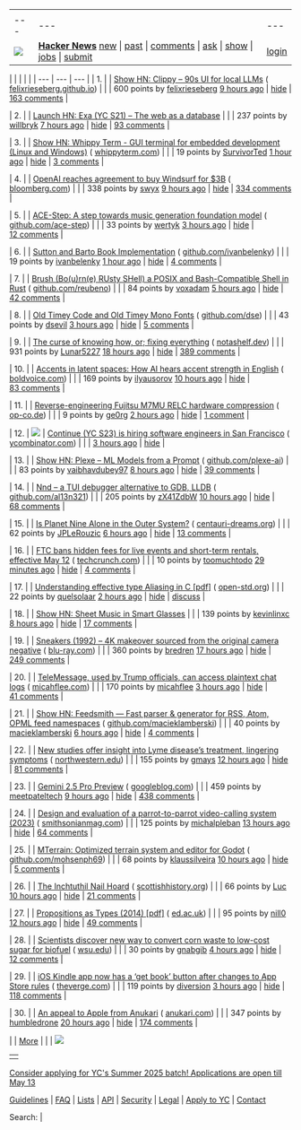 |     |     |     |
| --- | --- | --- |
| |     |     |     |
| --- | --- | --- |
| [![](https://news.ycombinator.com/y18.svg)](https://news.ycombinator.com/) | **[Hacker News](https://news.ycombinator.com/news)** [new](https://news.ycombinator.com/newest) \| [past](https://news.ycombinator.com/front) \| [comments](https://news.ycombinator.com/newcomments) \| [ask](https://news.ycombinator.com/ask) \| [show](https://news.ycombinator.com/show) \| [jobs](https://news.ycombinator.com/jobs) \| [submit](https://news.ycombinator.com/submit) | [login](https://news.ycombinator.com/login?goto=news) | |

| |     |     |     |
| --- | --- | --- |
| 1. |  | [Show HN: Clippy – 90s UI for local LLMs](https://felixrieseberg.github.io/clippy/) ( [felixrieseberg.github.io](https://news.ycombinator.com/from?site=felixrieseberg.github.io)) |
|  | 600 points by [felixrieseberg](https://news.ycombinator.com/user?id=felixrieseberg) [9 hours ago](https://news.ycombinator.com/item?id=43905942) \| [hide](https://news.ycombinator.com/hide?id=43905942&goto=news) \| [163 comments](https://news.ycombinator.com/item?id=43905942) |

| 2. |  | [Launch HN: Exa (YC S21) – The web as a database](https://news.ycombinator.com/item?id=43906841) |
|  | 237 points by [willbryk](https://news.ycombinator.com/user?id=willbryk) [7 hours ago](https://news.ycombinator.com/item?id=43906841) \| [hide](https://news.ycombinator.com/hide?id=43906841&goto=news) \| [93 comments](https://news.ycombinator.com/item?id=43906841) |

| 3. |  | [Show HN: Whippy Term - GUI terminal for embedded development (Linux and Windows)](https://whippyterm.com/) ( [whippyterm.com](https://news.ycombinator.com/from?site=whippyterm.com)) |
|  | 19 points by [SurvivorTed](https://news.ycombinator.com/user?id=SurvivorTed) [1 hour ago](https://news.ycombinator.com/item?id=43910565) \| [hide](https://news.ycombinator.com/hide?id=43910565&goto=news) \| [3 comments](https://news.ycombinator.com/item?id=43910565) |

| 4. |  | [OpenAI reaches agreement to buy Windsurf for $3B](https://www.bloomberg.com/news/articles/2025-05-06/openai-reaches-agreement-to-buy-startup-windsurf-for-3-billion) ( [bloomberg.com](https://news.ycombinator.com/from?site=bloomberg.com)) |
|  | 338 points by [swyx](https://news.ycombinator.com/user?id=swyx) [9 hours ago](https://news.ycombinator.com/item?id=43900877) \| [hide](https://news.ycombinator.com/hide?id=43900877&goto=news) \| [334 comments](https://news.ycombinator.com/item?id=43900877) |

| 5. |  | [ACE-Step: A step towards music generation foundation model](https://github.com/ace-step/ACE-Step) ( [github.com/ace-step](https://news.ycombinator.com/from?site=github.com/ace-step)) |
|  | 33 points by [wertyk](https://news.ycombinator.com/user?id=wertyk) [3 hours ago](https://news.ycombinator.com/item?id=43909398) \| [hide](https://news.ycombinator.com/hide?id=43909398&goto=news) \| [12 comments](https://news.ycombinator.com/item?id=43909398) |

| 6. |  | [Sutton and Barto Book Implementation](https://github.com/ivanbelenky/RL) ( [github.com/ivanbelenky](https://news.ycombinator.com/from?site=github.com/ivanbelenky)) |
|  | 19 points by [ivanbelenky](https://news.ycombinator.com/user?id=ivanbelenky) [1 hour ago](https://news.ycombinator.com/item?id=43910423) \| [hide](https://news.ycombinator.com/hide?id=43910423&goto=news) \| [4 comments](https://news.ycombinator.com/item?id=43910423) |

| 7. |  | [Brush (Bo(u)rn(e) RUsty SHell) a POSIX and Bash-Compatible Shell in Rust](https://github.com/reubeno/brush) ( [github.com/reubeno](https://news.ycombinator.com/from?site=github.com/reubeno)) |
|  | 84 points by [voxadam](https://news.ycombinator.com/user?id=voxadam) [5 hours ago](https://news.ycombinator.com/item?id=43908368) \| [hide](https://news.ycombinator.com/hide?id=43908368&goto=news) \| [42 comments](https://news.ycombinator.com/item?id=43908368) |

| 8. |  | [Old Timey Code and Old Timey Mono Fonts](https://github.com/dse/old-timey-mono-font) ( [github.com/dse](https://news.ycombinator.com/from?site=github.com/dse)) |
|  | 43 points by [dsevil](https://news.ycombinator.com/user?id=dsevil) [3 hours ago](https://news.ycombinator.com/item?id=43884418) \| [hide](https://news.ycombinator.com/hide?id=43884418&goto=news) \| [5 comments](https://news.ycombinator.com/item?id=43884418) |

| 9. |  | [The curse of knowing how, or; fixing everything](https://notashelf.dev/posts/curse-of-knowing) ( [notashelf.dev](https://news.ycombinator.com/from?site=notashelf.dev)) |
|  | 931 points by [Lunar5227](https://news.ycombinator.com/user?id=Lunar5227) [18 hours ago](https://news.ycombinator.com/item?id=43902212) \| [hide](https://news.ycombinator.com/hide?id=43902212&goto=news) \| [389 comments](https://news.ycombinator.com/item?id=43902212) |

| 10. |  | [Accents in latent spaces: How AI hears accent strength in English](https://accent-strength.boldvoice.com/) ( [boldvoice.com](https://news.ycombinator.com/from?site=boldvoice.com)) |
|  | 169 points by [ilyausorov](https://news.ycombinator.com/user?id=ilyausorov) [10 hours ago](https://news.ycombinator.com/item?id=43905299) \| [hide](https://news.ycombinator.com/hide?id=43905299&goto=news) \| [83 comments](https://news.ycombinator.com/item?id=43905299) |

| 11. |  | [Reverse-engineering Fujitsu M7MU RELC hardware compression](https://op-co.de/blog/posts/fujitsu_relc_compression/) ( [op-co.de](https://news.ycombinator.com/from?site=op-co.de)) |
|  | 9 points by [ge0rg](https://news.ycombinator.com/user?id=ge0rg) [2 hours ago](https://news.ycombinator.com/item?id=43896944) \| [hide](https://news.ycombinator.com/hide?id=43896944&goto=news) \| [1 comment](https://news.ycombinator.com/item?id=43896944) |

| 12. | ![](https://news.ycombinator.com/s.gif) | [Continue (YC S23) is hiring software engineers in San Francisco](https://www.ycombinator.com/companies/continue/jobs/smcxRnM-software-engineer) ( [ycombinator.com](https://news.ycombinator.com/from?site=ycombinator.com)) |
|  | [3 hours ago](https://news.ycombinator.com/item?id=43909596) \| [hide](https://news.ycombinator.com/hide?id=43909596&goto=news) |

| 13. |  | [Show HN: Plexe – ML Models from a Prompt](https://github.com/plexe-ai/plexe) ( [github.com/plexe-ai](https://news.ycombinator.com/from?site=github.com/plexe-ai)) |
|  | 83 points by [vaibhavdubey97](https://news.ycombinator.com/user?id=vaibhavdubey97) [8 hours ago](https://news.ycombinator.com/item?id=43906346) \| [hide](https://news.ycombinator.com/hide?id=43906346&goto=news) \| [39 comments](https://news.ycombinator.com/item?id=43906346) |

| 14. |  | [Nnd – a TUI debugger alternative to GDB, LLDB](https://github.com/al13n321/nnd) ( [github.com/al13n321](https://news.ycombinator.com/from?site=github.com/al13n321)) |
|  | 205 points by [zX41ZdbW](https://news.ycombinator.com/user?id=zX41ZdbW) [10 hours ago](https://news.ycombinator.com/item?id=43905185) \| [hide](https://news.ycombinator.com/hide?id=43905185&goto=news) \| [68 comments](https://news.ycombinator.com/item?id=43905185) |

| 15. |  | [Is Planet Nine Alone in the Outer System?](https://www.centauri-dreams.org/2025/05/06/is-planet-nine-alone-in-the-outer-system/) ( [centauri-dreams.org](https://news.ycombinator.com/from?site=centauri-dreams.org)) |
|  | 62 points by [JPLeRouzic](https://news.ycombinator.com/user?id=JPLeRouzic) [6 hours ago](https://news.ycombinator.com/item?id=43907586) \| [hide](https://news.ycombinator.com/hide?id=43907586&goto=news) \| [13 comments](https://news.ycombinator.com/item?id=43907586) |

| 16. |  | [FTC bans hidden fees for live events and short-term rentals, effective May 12](https://techcrunch.com/2025/05/05/ftc-bans-hidden-fees-for-live-events-and-short-term-rentals-effective-may-12/) ( [techcrunch.com](https://news.ycombinator.com/from?site=techcrunch.com)) |
|  | 10 points by [toomuchtodo](https://news.ycombinator.com/user?id=toomuchtodo) [29 minutes ago](https://news.ycombinator.com/item?id=43910794) \| [hide](https://news.ycombinator.com/hide?id=43910794&goto=news) \| [4 comments](https://news.ycombinator.com/item?id=43910794) |

| 17. |  | [Understanding effective type Aliasing in C \[pdf\]](https://www.open-std.org/JTC1/SC22/WG14/www/docs/n3519.pdf) ( [open-std.org](https://news.ycombinator.com/from?site=open-std.org)) |
|  | 22 points by [quelsolaar](https://news.ycombinator.com/user?id=quelsolaar) [2 hours ago](https://news.ycombinator.com/item?id=43898306) \| [hide](https://news.ycombinator.com/hide?id=43898306&goto=news) \| [discuss](https://news.ycombinator.com/item?id=43898306) |

| 18. |  | [Show HN: Sheet Music in Smart Glasses](https://news.ycombinator.com/item?id=43906442) |
|  | 139 points by [kevinlinxc](https://news.ycombinator.com/user?id=kevinlinxc) [8 hours ago](https://news.ycombinator.com/item?id=43906442) \| [hide](https://news.ycombinator.com/hide?id=43906442&goto=news) \| [17 comments](https://news.ycombinator.com/item?id=43906442) |

| 19. |  | [Sneakers (1992) – 4K makeover sourced from the original camera negative](https://www.blu-ray.com/movies/Sneakers-4K-Blu-ray/343185/) ( [blu-ray.com](https://news.ycombinator.com/from?site=blu-ray.com)) |
|  | 360 points by [bredren](https://news.ycombinator.com/user?id=bredren) [17 hours ago](https://news.ycombinator.com/item?id=43902263) \| [hide](https://news.ycombinator.com/hide?id=43902263&goto=news) \| [249 comments](https://news.ycombinator.com/item?id=43902263) |

| 20. |  | [TeleMessage, used by Trump officials, can access plaintext chat logs](https://micahflee.com/despite-misleading-marketing-israeli-company-telemessage-used-by-trump-officials-can-access-plaintext-chat-logs/) ( [micahflee.com](https://news.ycombinator.com/from?site=micahflee.com)) |
|  | 170 points by [micahflee](https://news.ycombinator.com/user?id=micahflee) [3 hours ago](https://news.ycombinator.com/item?id=43909220) \| [hide](https://news.ycombinator.com/hide?id=43909220&goto=news) \| [41 comments](https://news.ycombinator.com/item?id=43909220) |

| 21. |  | [Show HN: Feedsmith — Fast parser & generator for RSS, Atom, OPML feed namespaces](https://github.com/macieklamberski/feedsmith) ( [github.com/macieklamberski](https://news.ycombinator.com/from?site=github.com/macieklamberski)) |
|  | 40 points by [macieklamberski](https://news.ycombinator.com/user?id=macieklamberski) [6 hours ago](https://news.ycombinator.com/item?id=43907941) \| [hide](https://news.ycombinator.com/hide?id=43907941&goto=news) \| [4 comments](https://news.ycombinator.com/item?id=43907941) |

| 22. |  | [New studies offer insight into Lyme disease’s treatment, lingering symptoms](https://news.northwestern.edu/stories/2025/04/taking-the-bite-out-of-lyme-disease/) ( [northwestern.edu](https://news.ycombinator.com/from?site=northwestern.edu)) |
|  | 155 points by [gmays](https://news.ycombinator.com/user?id=gmays) [12 hours ago](https://news.ycombinator.com/item?id=43903959) \| [hide](https://news.ycombinator.com/hide?id=43903959&goto=news) \| [81 comments](https://news.ycombinator.com/item?id=43903959) |

| 23. |  | [Gemini 2.5 Pro Preview](https://developers.googleblog.com/en/gemini-2-5-pro-io-improved-coding-performance/) ( [googleblog.com](https://news.ycombinator.com/from?site=googleblog.com)) |
|  | 459 points by [meetpateltech](https://news.ycombinator.com/user?id=meetpateltech) [9 hours ago](https://news.ycombinator.com/item?id=43906018) \| [hide](https://news.ycombinator.com/hide?id=43906018&goto=news) \| [438 comments](https://news.ycombinator.com/item?id=43906018) |

| 24. |  | [Design and evaluation of a parrot-to-parrot video-calling system (2023)](https://www.smithsonianmag.com/smart-news/scientists-taught-pet-parrots-to-video-call-each-other-and-the-birds-loved-it-180982041/) ( [smithsonianmag.com](https://news.ycombinator.com/from?site=smithsonianmag.com)) |
|  | 125 points by [michalpleban](https://news.ycombinator.com/user?id=michalpleban) [13 hours ago](https://news.ycombinator.com/item?id=43903728) \| [hide](https://news.ycombinator.com/hide?id=43903728&goto=news) \| [64 comments](https://news.ycombinator.com/item?id=43903728) |

| 25. |  | [MTerrain: Optimized terrain system and editor for Godot](https://github.com/mohsenph69/Godot-MTerrain-plugin) ( [github.com/mohsenph69](https://news.ycombinator.com/from?site=github.com/mohsenph69)) |
|  | 68 points by [klaussilveira](https://news.ycombinator.com/user?id=klaussilveira) [10 hours ago](https://news.ycombinator.com/item?id=43904865) \| [hide](https://news.ycombinator.com/hide?id=43904865&goto=news) \| [5 comments](https://news.ycombinator.com/item?id=43904865) |

| 26. |  | [The Inchtuthil Nail Hoard](https://www.scottishhistory.org/articles/the-inchtuthil-nail-hoard/) ( [scottishhistory.org](https://news.ycombinator.com/from?site=scottishhistory.org)) |
|  | 66 points by [Luc](https://news.ycombinator.com/user?id=Luc) [10 hours ago](https://news.ycombinator.com/item?id=43893442) \| [hide](https://news.ycombinator.com/hide?id=43893442&goto=news) \| [21 comments](https://news.ycombinator.com/item?id=43893442) |

| 27. |  | [Propositions as Types (2014) \[pdf\]](https://homepages.inf.ed.ac.uk/wadler/papers/propositions-as-types/propositions-as-types.pdf) ( [ed.ac.uk](https://news.ycombinator.com/from?site=ed.ac.uk)) |
|  | 95 points by [nill0](https://news.ycombinator.com/user?id=nill0) [12 hours ago](https://news.ycombinator.com/item?id=43903945) \| [hide](https://news.ycombinator.com/hide?id=43903945&goto=news) \| [49 comments](https://news.ycombinator.com/item?id=43903945) |

| 28. |  | [Scientists discover new way to convert corn waste to low-cost sugar for biofuel](https://news.wsu.edu/press-release/2025/05/06/scientists-discover-a-new-way-to-convert-corn-waste-into-low-cost-sugar-for-biofuel/) ( [wsu.edu](https://news.ycombinator.com/from?site=wsu.edu)) |
|  | 30 points by [gnabgib](https://news.ycombinator.com/user?id=gnabgib) [4 hours ago](https://news.ycombinator.com/item?id=43909124) \| [hide](https://news.ycombinator.com/hide?id=43909124&goto=news) \| [12 comments](https://news.ycombinator.com/item?id=43909124) |

| 29. |  | [iOS Kindle app now has a ‘get book’ button after changes to App Store rules](https://www.theverge.com/news/661719/amazon-app-ios-apple-iphone-ipad-kindle-buy-books) ( [theverge.com](https://news.ycombinator.com/from?site=theverge.com)) |
|  | 119 points by [diversion](https://news.ycombinator.com/user?id=diversion) [3 hours ago](https://news.ycombinator.com/item?id=43909432) \| [hide](https://news.ycombinator.com/hide?id=43909432&goto=news) \| [118 comments](https://news.ycombinator.com/item?id=43909432) |

| 30. |  | [An appeal to Apple from Anukari](https://anukari.com/blog/devlog/an-appeal-to-apple) ( [anukari.com](https://news.ycombinator.com/from?site=anukari.com)) |
|  | 347 points by [humbledrone](https://news.ycombinator.com/user?id=humbledrone) [20 hours ago](https://news.ycombinator.com/item?id=43901619) \| [hide](https://news.ycombinator.com/hide?id=43901619&goto=news) \| [174 comments](https://news.ycombinator.com/item?id=43901619) |

|  | [More](https://news.ycombinator.com/?p=2) | |
| ![](https://news.ycombinator.com/s.gif)

|     |
| --- |
|  |

[Consider applying for YC's Summer 2025 batch! Applications are open till May 13](https://www.ycombinator.com/apply/)

[Guidelines](https://news.ycombinator.com/newsguidelines.html) \| [FAQ](https://news.ycombinator.com/newsfaq.html) \| [Lists](https://news.ycombinator.com/lists) \| [API](https://github.com/HackerNews/API) \| [Security](https://news.ycombinator.com/security.html) \| [Legal](https://www.ycombinator.com/legal/) \| [Apply to YC](https://www.ycombinator.com/apply/) \| [Contact](mailto:hn@ycombinator.com)

Search: |
